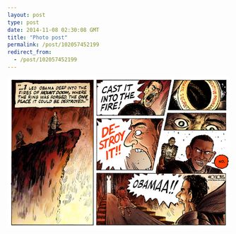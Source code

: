 ```yaml
---
layout: post
type: post
date: 2014-11-08 02:30:08 GMT
title: "Photo post"
permalink: /post/102057452199
redirect_from: 
  - /post/102057452199
---
```

![](/assets/images/tumblr_nelnc2dpyj1qb098no1_1280.jpg)

